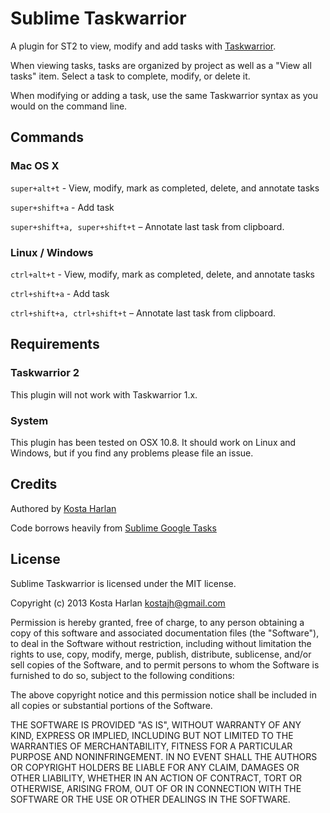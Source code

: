 # Sublime Taskwarrior

A plugin for ST2 to view, modify and add tasks with [Taskwarrior](http://www.taskwarrior.org).

When viewing tasks, tasks are organized by project as well as a "View all tasks" item. Select a task to complete, modify, or delete it.

When modifying or adding a task, use the same Taskwarrior syntax as you would on the command line.

## Commands

### Mac OS X

`super+alt+t` - View, modify, mark as completed, delete, and annotate tasks

`super+shift+a` - Add task

`super+shift+a, super+shift+t` – Annotate last task from clipboard.

### Linux / Windows

`ctrl+alt+t` - View, modify, mark as completed, delete, and annotate tasks

`ctrl+shift+a` - Add task

`ctrl+shift+a, ctrl+shift+t` – Annotate last task from clipboard.

## Requirements

### Taskwarrior 2

This plugin will not work with Taskwarrior 1.x.

### System

This plugin has been tested on OSX 10.8. It should work on Linux and Windows, but if you find any problems please file an issue.

## Credits

Authored by [Kosta Harlan](http://kostaharlan.net)

Code borrows heavily from [Sublime Google Tasks](https://github.com/jpswelch/sublime-google-tasks)

## License

Sublime Taskwarrior is licensed under the MIT license.

Copyright (c) 2013 Kosta Harlan <kostajh@gmail.com>

Permission is hereby granted, free of charge, to any person obtaining a copy of this software and associated documentation files (the "Software"), to deal in the Software without restriction, including without limitation the rights to use, copy, modify, merge, publish, distribute, sublicense, and/or sell copies of the Software, and to permit persons to whom the Software is furnished to do so, subject to the following conditions:

The above copyright notice and this permission notice shall be included in all copies or substantial portions of the Software.

THE SOFTWARE IS PROVIDED "AS IS", WITHOUT WARRANTY OF ANY KIND, EXPRESS OR IMPLIED, INCLUDING BUT NOT LIMITED TO THE WARRANTIES OF MERCHANTABILITY, FITNESS FOR A PARTICULAR PURPOSE AND NONINFRINGEMENT. IN NO EVENT SHALL THE AUTHORS OR COPYRIGHT HOLDERS BE LIABLE FOR ANY CLAIM, DAMAGES OR OTHER LIABILITY, WHETHER IN AN ACTION OF CONTRACT, TORT OR OTHERWISE, ARISING FROM, OUT OF OR IN CONNECTION WITH THE SOFTWARE OR THE USE OR OTHER DEALINGS IN THE SOFTWARE.
